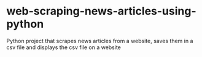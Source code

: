 # web-scraping-news-articles-using-python
Python project that scrapes news articles from a website, saves them in a csv file and displays the csv file on a website
